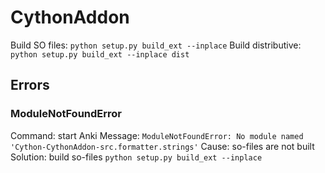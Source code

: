 # CythonAddon

Build SO files: `python setup.py build_ext --inplace`
Build distributive: `python setup.py build_ext --inplace dist`

## Errors

### ModuleNotFoundError

Command: start Anki
Message: `ModuleNotFoundError: No module named 'Cython-CythonAddon-src.formatter.strings'`
Cause: so-files are not built
Solution: build so-files `python setup.py build_ext --inplace`

